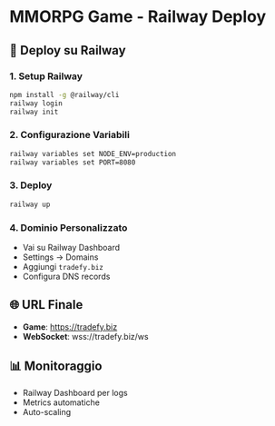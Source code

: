 # MMORPG Game - Railway Deploy

## 🚀 Deploy su Railway

### 1. Setup Railway
```bash
npm install -g @railway/cli
railway login
railway init
```

### 2. Configurazione Variabili
```bash
railway variables set NODE_ENV=production
railway variables set PORT=8080
```

### 3. Deploy
```bash
railway up
```

### 4. Dominio Personalizzato
- Vai su Railway Dashboard
- Settings → Domains
- Aggiungi `tradefy.biz`
- Configura DNS records

## 🌐 URL Finale
- **Game**: https://tradefy.biz
- **WebSocket**: wss://tradefy.biz/ws

## 📊 Monitoraggio
- Railway Dashboard per logs
- Metrics automatiche
- Auto-scaling
